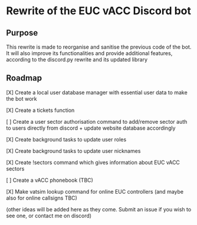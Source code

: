 # Rewrite of the EUC vACC Discord bot

## Purpose

This rewrite is made to reorganise and sanitise the previous code of the bot. It will also improve its functionalities and provide additional features, according to the discord.py rewrite and its updated library

## Roadmap
[X] Create a local user database manager with essential user data to make the bot work

[X] Create a tickets function

[ ] Create a user sector authorisation command to add/remove sector auth to users directly from discord + update website database accordingly

[X] Create background tasks to update user roles

[X] Create background tasks to update user nicknames

[X] Create !sectors command which gives information about EUC vACC sectors

[ ] Create a vACC phonebook (TBC)

[X] Make vatsim lookup command for online EUC controllers (and maybe also for online callsigns TBC)

(other ideas will be added here as they come. Submit an issue if you wish to see one, or contact me on discord)
